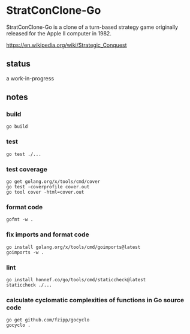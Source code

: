 
# StratConClone-Go

StratConClone-Go is a clone of a turn-based strategy game originally released for the Apple II computer in 1982.

https://en.wikipedia.org/wiki/Strategic_Conquest


## status

a work-in-progress


## notes

### build
```
go build
```

### test
```
go test ./...
```

### test coverage
```
go get golang.org/x/tools/cmd/cover
go test -coverprofile cover.out
go tool cover -html=cover.out
```

### format code
```
gofmt -w .
```

### fix imports and format code
```
go install golang.org/x/tools/cmd/goimports@latest
goimports -w .
```

### lint
```
go install honnef.co/go/tools/cmd/staticcheck@latest
staticcheck ./...
```

### calculate cyclomatic complexities of functions in Go source code
```
go get github.com/fzipp/gocyclo
gocyclo .
```
